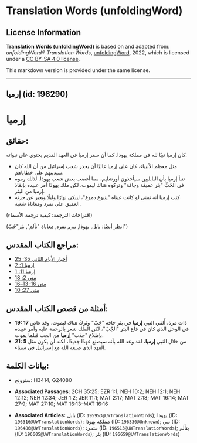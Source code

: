 # Translation Words (unfoldingWord)

## License Information

**Translation Words (unfoldingWord)** is based on and adapted from: _unfoldingWord® Translation Words_, [unfoldingWord](https://unfoldingword.org/utw), 2022, which is licensed under a [CC BY-SA 4.0 license](https://creativecommons.org/licenses/by-sa/4.0/legalcode.en).

This markdown version is provided under the same license.



--------------------------------

## إرميا (id: 196290)

إرميا
=====

حقائق:
------

كان إرميا نبيًا لله في مملكة يهوذا. كما أن سفر إرميا في العهد القديم يحتوي على نبواته.

* مثل معظم الأنبياء، كان على إرميا غالبًا أن يحذر شعب إسرائيل من أن الله كان سيدينهم على خطاياهم.
* تنبأ إرميا بأن البابليين سيأخذون أورشليم، مما أغضب بعض شعب يهوذا. لذلك رموه في الجُبِّ "بئر عميقة وجافة" وتركوه هناك ليموت. لكن ملك يهوذا أمر عبيده بإنقاذ إرميا من البئر.
* كتب إرميا أنه تمنى لو كانت عيناه "ينبوع دموع"، ليبكي نهارًا وليلًا ويعبر عن حزنه العميق على تمرد ومعاناة شعبه.

(اقتراحات الترجمة: كيفية ترجمة الأسماء)

(انظر أيضًا: بابل, يهوذا, نبي, تمرد, معاناة "تآلم", بئر"جُبّ")

مراجع الكتاب المقدس:
--------------------

* [أخبار الأيام الثاني 35: 25](https://ref.ly/2Chr35:25)
* [إرميا 1: 2](https://ref.ly/Jer1:2)
* [إرميا 11: 1](https://ref.ly/Jer11:1)
* [متى 2: 18](https://ref.ly/Matt2:18)
* [متى 16: 13–16](https://ref.ly/Matt16:13-Matt16:16)
* [متى 27: 10](https://ref.ly/Matt27:10)

أمثلة من قصص الكتاب المقدس:
---------------------------

* **19: 17** ذات مرة، أُلقي النبي **إرميا** في بئر جافة "جُبّ" وتُرِكَ هناك ليموت. وقد غاص في الوحل الذي كان في قاع البئر "الجُبّ"، لكن الملك شعر بالرحمة عليه وأمر عبيده بإطلاع "جذب" **إرميا** من الجب قبلما يموت.
* **21: 5** من خلال النبي **إرميا**، لقد وعد الله بأنه سيصنع عهدًا جديدًا، لكنه لن يكون مثل العهد الذي صنعه الله مع إسرائيل في سيناء.

بيانات الكلمة:
--------------

* سترونج: H3414, G24080

* **Associated Passages:** 2CH 35:25; EZR 1:1; NEH 10:2; NEH 12:1; NEH 12:12; NEH 12:34; JER 1:2; JER 11:1; MAT 2:17; MAT 2:18; MAT 16:14; MAT 27:9; MAT 27:10; MAT 16:13–MAT 16:16
* **Associated Articles:** بابل (ID: `195953@UWTranslationWords`); يهوذا (ID: `196316@UWTranslationWords`); مملكة يهوذا (ID: `196330@Unknown`); نبي (ID: `196486@UWTranslationWords`); متمرد (ID: `196513@UWTranslationWords`); يتألم (ID: `196605@UWTranslationWords`); بئر (ID: `196659@UWTranslationWords`)

